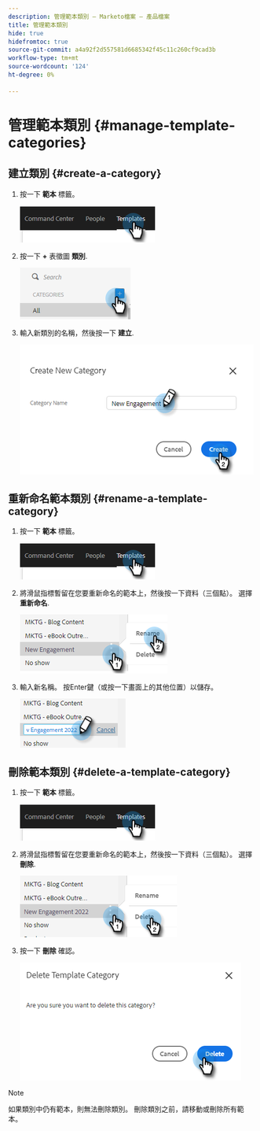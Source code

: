 ```yaml
---
description: 管理範本類別 — Marketo檔案 — 產品檔案
title: 管理範本類別
hide: true
hidefromtoc: true
source-git-commit: a4a92f2d557581d6685342f45c11c260cf9cad3b
workflow-type: tm+mt
source-wordcount: '124'
ht-degree: 0%

---
```


# 管理範本類別 {#manage-template-categories}

## 建立類別 {#create-a-category}

1. 按一下 **範本** 標籤。

   ![](assets/manage-template-categories-1.png)

1. 按一下 **+** 表徵圖 **類別**.

   ![](assets/manage-template-categories-2.png)

1. 輸入新類別的名稱，然後按一下 **建立**.

   ![](assets/manage-template-categories-3.png)

## 重新命名範本類別 {#rename-a-template-category}

1. 按一下 **範本** 標籤。

   ![](assets/manage-template-categories-4.png)

1. 將滑鼠指標暫留在您要重新命名的範本上，然後按一下資料（三個點）。 選擇 **重新命名**.

   ![](assets/manage-template-categories-5.png)

1. 輸入新名稱。 按Enter鍵（或按一下畫面上的其他位置）以儲存。

   ![](assets/manage-template-categories-6.png)

## 刪除範本類別 {#delete-a-template-category}

1. 按一下 **範本** 標籤。

   ![](assets/manage-template-categories-7.png)

1. 將滑鼠指標暫留在您要重新命名的範本上，然後按一下資料（三個點）。 選擇 **刪除**.

   ![](assets/manage-template-categories-8.png)

1. 按一下 **刪除** 確認。

   ![](assets/manage-template-categories-9.png)

>[!NOTE]
>
>如果類別中仍有範本，則無法刪除類別。 刪除類別之前，請移動或刪除所有範本。
